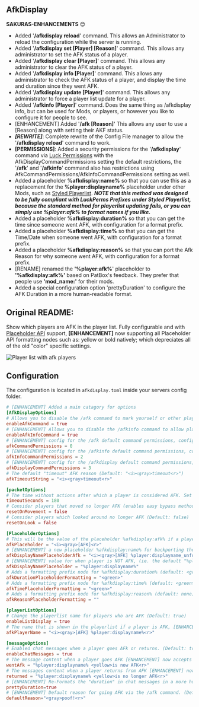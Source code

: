 ## AfkDisplay

**SAKURAS-ENHANCEMENTS** :blush:
- Added '**/afkdisplay reload**' command.  This allows an Administrator to reload the configuration while the server is running.
- Added '**/afkdisplay set [Player] [Reason]**' command.  This allows any administrator to set the AFK status of a player.
- Added '**/afkdisplay clear [Player]**' command.  This allows any administrator to clear the AFK status of a player.
- Added '**/afkdisplay info [Player]**' command.  This allows any administrator to check the AFK status of a player, and display the time and duration since they went AFK.
- Added '**/afkdisplay update [Player]**' command.  This allows any administrator to force a player list update for a player.
- Added '**/afkinfo [Player]**' command.  Does the same thing as /afkdisplay info, but can be used for Mods, or players, or however you like to configure it for people to see.
- [ENHANCEMENT] Added '**/afk [Reason]**' This allows any user to use a [Reason] along with setting their AKF status.
- ***[REWRITE]***: Complete rewrite of the Config File manager to allow the '**/afkdisplay reload**' command to work.
- **[PERMISSIONS]**: Added a security permissions for the '**/afkdisplay**' command via [Luck Permissions](https://luckperms.net/) with the AfkDisplayCommandPermissions setting the default restrictions, the '**/afk**' and '**/afkinfo**' command also has restrictions using AfkCommandPermissions/AfkInfoCommandPermissions setting as well.
- Added a placeholder **%afkdisplay:name%** so that you can use this as a replacement for the **%player:displayname%** placeholder under other Mods, such as [Styled Playerlist](https://modrinth.com/mod/styledplayerlist "Styled Playerlist").
***NOTE that this method was designed to be fully compliant with LuckPerms Prefixes under Styled Playerlist, because the standard method for playerlist updating fails, or you can simply use %player:afk% to format names if you like.***
- Added a placeholder **%afkdisplay:duration%** so that you can get the time since someone went AFK, with configuration for a format prefix.
- Added a placeholder **%afkdisplay:time%** so that you can get the Time/Date when someone went AFK, with configuration for a format prefix.
- Added a placeholder **%afkdisplay:reason%** so that you can port the Afk Reason for why someone went AFK, with configuration for a format prefix.
- [RENAME] renamed the **'%player:afk%**' placeholder to **'%afkdisplay:afk%'** based on PatBox's feedback.  They prefer that people use **'mod_name:<example>'** for their mods.
- Added a special configuration option 'prettyDuration' to configure the AFK Duration in a more human-readable format.

## Original README:
Show which players are AFK in the player list. Fully configurable and with [Placeholder API](https://placeholders.pb4.eu/user/general/) support, **[ENHANCEMENT]** now supporting all Placeholder API formatting nodes such as: yellow or bold natively; which depreciates all of the old "color" specific settings.

![Player list with afk players](https://i.ibb.co/QvcSv1x/list.png)

## Configuration

The configuration is located in `afkdisplay.toml` inside your servers config folder.

```toml
# [ENHANCEMENT] Added a main catagory for options
[AfkDisplayOptions]
# Allows you to disable the /afk command to mark yourself or other players (only for operators) as AFK (Default: true)
enableAfkCommand = true
# [ENHANCEMENT] Allows you to disable the /afkinfo command to allow players to see someone's AFK status (Time, Duration). (Default: true)
enableAfkInfoCommand = true
# [ENHANCEMENT] config for the /afk default command permissions, configurable with Luck Perms (afkdisplay.afk) node (Default: 0)
afkCommandPermissions = 0
# [ENHANCEMENT] config for the /afkinfo default command permissions, configurable with Luck Perms (afkdisplay.afkinfo) node (Usually for Mods) (Default: 2)
afkInfoCommandPermissions = 2
# [ENHANCEMENT] config for the /afkdisplay default command permissions, configurable with Luck Perms (afkdisplay.afkdisplay.*) node (Default: 3)
afkDisplayCommandPermissions = 3
# The default "timeout" AFK reason (Default: "<i><gray>timeout<r>")
afkTimeoutString = "<i><gray>timeout<r>"

[packetOptions]
# The time without actions after which a player is considered AFK. Set to -1 to disable automatic AFK detection. (Default: 180)
timeoutSeconds = 180
# Consider players that moved no longer AFK (enables easy bypass methods like AFK pools) (Default: false)
resetOnMovement = false
# Consider players which looked around no longer AFK (Default: false)
resetOnLook = false

[PlaceholderOptions]
# This will be the value of the placeholder %afkdisplay:afk% if a player is AFK, [ENHANCEMENT] option now accepts full formatting nodes (Default: "<i><gray>[AFK]<r>")
afkPlaceholder = "<i><gray>[AFK]<r>"
# [ENHANCEMENT] a new placeholder %afkdisplay:name% for backporting the entire %displayname% for use in other Mods, such as Styled Playerlist (Default: "<i><gray>[AFK] %player:displayname_unformatted%<r>")
afkDisplayNamePlaceholderAfk = "<i><gray>[AFK] %player:displayname_unformatted%<r>"
# [ENHANCEMENT] value for when player is NOT AFK, (ie. the default "%player:displayname%")
afkDisplayNamePlaceholder = "%player:displayname%"
# Adds a formatting prefix node for %afkdisplay:duration% (default: <green>)
afkDurationPlaceholderFormatting = "<green>"
# Adds a formatting prefix node for %afkdisplay:time% (default: <green>)
afkTimePlaceholderFormatting = "<green>"
# Adds a formatting prefix node for %afkdisplay:reason% (default: none)
afkReasonPlaceholderFormatting = ""

[playerListOptions]
# Change the playerlist name for players who are AFK (Default: true)
enableListDisplay = true
# The name that is shown in the playerlist if a player is AFK, [ENHANCEMENT] now accepts formatting nodes (Default: "<i><gray>[AFK] %player:displayname%<r>") *NOTE that this function works when not using Player List mods!*
afkPlayerName = "<i><gray>[AFK] %player:displayname%<r>"

[messageOptions]
# Enabled chat messages when a player goes AFk or returns. (Default: true)
enableChatMessages = true
# The message content when a player goes AFK [ENHANCEMENT] now accepts formatting nodes (Default: "%player:displayname% <yellow>is now AFK<r>")
wentAfk = "%player:displayname% <yellow>is now AFK<r>"
# The messages content when a player returns from AFK [ENHANCEMENT] now accepts formatting nodes. (Default: "%player:displayname% <yellow>is no longer AFK<r>")
returned = "%player:displayname% <yellow>is no longer AFK<r>"
# [ENHANCEMENT] Re-Formats the "duration" in chat messages in a more human legible format. (Default: true)
prettyDuration=true
# [ENHANCEMENT] Default reason for going AFK via the /afk command. (Default: "<gray>poof!<r>")
defaultReason="<gray>poof!<r>"
```